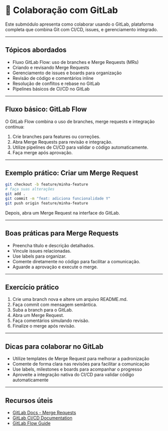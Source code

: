 # 🤝 Colaboração com GitLab

Este submódulo apresenta como colaborar usando o GitLab, plataforma completa que combina Git com CI/CD, issues, e gerenciamento integrado.

---

## Tópicos abordados

- Fluxo GitLab Flow: uso de branches e Merge Requests (MRs)
- Criando e revisando Merge Requests
- Gerenciamento de issues e boards para organização
- Revisão de código e comentários inline
- Resolução de conflitos e rebase no GitLab
- Pipelines básicos de CI/CD no GitLab

---

## Fluxo básico: GitLab Flow

O GitLab Flow combina o uso de branches, merge requests e integração contínua:

1. Crie branches para features ou correções.
2. Abra Merge Requests para revisão e integração.
3. Utilize pipelines de CI/CD para validar o código automaticamente.
4. Faça merge após aprovação.

---

## Exemplo prático: Criar um Merge Request

```bash
git checkout -b feature/minha-feature
# faça suas alterações
git add .
git commit -m "feat: adiciona funcionalidade Y"
git push origin feature/minha-feature
```

Depois, abra um Merge Request na interface do GitLab.

---

## Boas práticas para Merge Requests

* Preencha título e descrição detalhados.
* Vincule issues relacionadas.
* Use labels para organizar.
* Comente diretamente no código para facilitar a comunicação.
* Aguarde a aprovação e execute o merge.

---

## Exercício prático

1. Crie uma branch nova e altere um arquivo README.md.
2. Faça commit com mensagem semântica.
3. Suba a branch para o GitLab.
4. Abra um Merge Request.
5. Faça comentários simulando revisão.
6. Finalize o merge após revisão.

---

## Dicas para colaborar no GitLab

- Utilize templates de Merge Request para melhorar a padronização
- Comente de forma clara nas revisões para facilitar a comunicação
- Use labels, milestones e boards para acompanhar o progresso
- Aproveite a integração nativa do CI/CD para validar código automaticamente

---

## Recursos úteis

- [GitLab Docs - Merge Requests](https://docs.gitlab.com/ee/user/project/merge_requests/)
- [GitLab CI/CD Documentation](https://docs.gitlab.com/ee/ci/)
- [GitLab Flow Guide](https://docs.gitlab.com/ee/topics/gitlab_flow.html)
